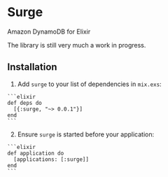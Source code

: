 # Surge

Amazon DynamoDB for Elixir

The library is still very much a work in progress.

## Installation

  1. Add `surge` to your list of dependencies in `mix.exs`:

    ```elixir
    def deps do
      [{:surge, "~> 0.0.1"}]
    end
    ```

  2. Ensure `surge` is started before your application:

    ```elixir
    def application do
      [applications: [:surge]]
    end
    ```
